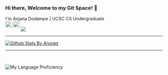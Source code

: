 ### Hi there, Welcome to my Git Space! 👋
 I'm Anjana Dodampe | UCSC CS Undergraduate 
<br/>
<a href="https://twitter.com/AiSER_HD">
  <img align="left" alt="Hemant Joshi| Twitter" width="22px" src="https://cdn.jsdelivr.net/npm/simple-icons@v3/icons/twitter.svg" />
</a>
<a href="https://www.linkedin.com/in/anjanadodampe/">
  <img align="left" alt="Linkedin" width="22px" src="https://cdn.jsdelivr.net/npm/simple-icons@v3/icons/linkedin.svg" />
</a>
<br/>
![](https://visitor-badge.glitch.me/badge?page_id=anjana-dodampe)
<br />
<hr>


[![Github Stats By Anurag](https://github-readme-stats.vercel.app/api?username=anjana-dodampe&show_icons=true&title_color=fff&icon_color=79ff97&text_color=9f9f9f&bg_color=F0F8FF)](https://github.com/anuraghazra/github-readme-stats)

*************

<br />


![My Language Proficiency](https://github-readme-stats.vercel.app/api/top-langs/?username=anjana-dodampe&layout=compact)
<!--
**anjana-dodampe/anjana-dodampe** is a ✨ _special_ ✨ repository because its `README.md` (this file) appears on your GitHub profile.

Here are some ideas to get you started:

- 🔭 I’m currently working on ...
- 🌱 I’m currently learning ...
- 👯 I’m looking to collaborate on ...
- 🤔 I’m looking for help with ...
- 💬 Ask me about ...
- 📫 How to reach me: ...
- 😄 Pronouns: ...
- ⚡ Fun fact: ...
-->
